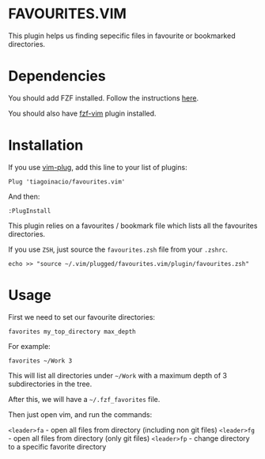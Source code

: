 # FAVOURITES.VIM

This plugin helps us finding sepecific files in favourite or bookmarked directories.

# Dependencies

You should add FZF installed. Follow the instructions [here](https://github.com/junegunn/fzf).

You should also have [fzf-vim](https://github.com/junegunn/fzf.vim) plugin installed.

# Installation

If you use [vim-plug](https://github.com/junegunn/vim-plug), add this line to your list of plugins:

```
Plug 'tiagoinacio/favourites.vim'
```

And then:

```
:PlugInstall
```

This plugin relies on a favourites / bookmark file which lists all the favourites directories.

If you use `ZSH`, just source the `favourites.zsh` file from your `.zshrc`.

```
echo >> "source ~/.vim/plugged/favourites.vim/plugin/favourites.zsh"
```

# Usage

First we need to set our favourite directories:

```
favorites my_top_directory max_depth
```

For example:

```
favorites ~/Work 3
```

This will list all directories under `~/Work` with a maximum depth of 3 subdirectories in the tree.

After this, we will have a `~/.fzf_favorites` file.

Then just open vim, and run the commands:

`<leader>fa` - open all files from directory (including non git files)
`<leader>fg` - open all files from directory (only git files)
`<leader>fp` - change directory to a specific favorite directory

